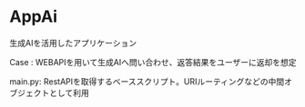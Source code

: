 # AppAi
生成AIを活用したアプリケーション

Case : WEBAPIを用いて生成AIへ問い合わせ、返答結果をユーザーに返却を想定

main.py: RestAPIを取得するベーススクリプト。URIルーティングなどの中間オブジェクトとして利用

